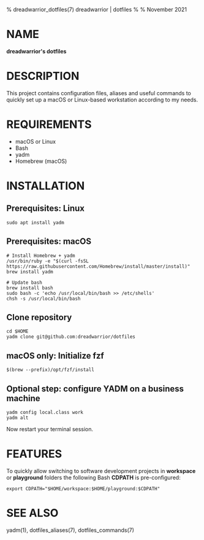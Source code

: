 % dreadwarrior_dotfiles(7) dreadwarrior | dotfiles
%
% November 2021

# NAME

**dreadwarrior's dotfiles**

# DESCRIPTION

This project contains configuration files, aliases and useful commands to
quickly set up a macOS or Linux-based workstation according to my needs.

# REQUIREMENTS

- macOS or Linux
- Bash
- yadm
- Homebrew (macOS)

# INSTALLATION

## Prerequisites: Linux

    sudo apt install yadm

## Prerequisites: macOS

    # Install Homebrew + yadm
    /usr/bin/ruby -e "$(curl -fsSL https://raw.githubusercontent.com/Homebrew/install/master/install)"
    brew install yadm

    # Update bash
    brew install bash
    sudo bash -c 'echo /usr/local/bin/bash >> /etc/shells'
    chsh -s /usr/local/bin/bash

## Clone repository

    cd $HOME
    yadm clone git@github.com:dreadwarrior/dotfiles

## macOS only: Initialize fzf

    $(brew --prefix)/opt/fzf/install

## Optional step: configure YADM on a business machine

    yadm config local.class work
    yadm alt

Now restart your terminal session.

# FEATURES

To quickly allow switching to software development projects in **workspace** or
**playground** folders the following Bash **CDPATH** is pre-configured:

    export CDPATH="$HOME/workspace:$HOME/playground:$CDPATH"

# SEE ALSO

yadm(1), dotfiles_aliases(7), dotfiles_commands(7)
